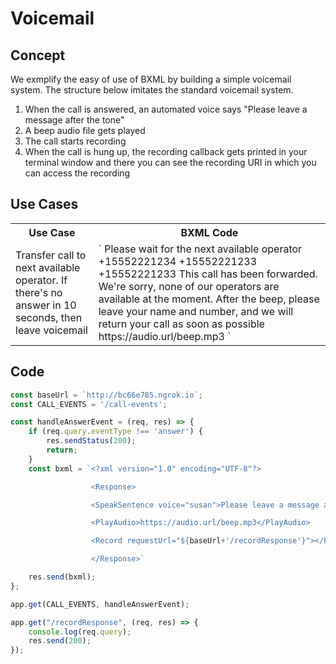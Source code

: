 # Voicemail

## Concept
We exmplify the easy of use of BXML by building a simple voicemail system.
The structure below imitates the standard voicemail system.
1) When the call is answered, an automated voice says "Please leave a message after the tone"
2) A beep audio file gets played
3) The call starts recording
4) When the call is hung up, the recording callback gets printed in your terminal window and there you can see the recording URI in which you can access the recording 

## Use Cases
<table>
    <tr>
        <th>Use Case</th>
        <th>BXML Code</th>
    </tr>
    <tr>
        <td>Transfer call to next available operator. If there's no answer in 10 seconds, then leave voicemail</td>
        <td>
            `<?xml version="1.0" encoding="UTF-8"?>
             <Response>
             <SpeakSentence voice="susan">Please wait for the next available operator</SpeakSentence>
             <Transfer callTimeout="10">
                <PhoneNumber>+15552221234</PhoneNumber>
                <PhoneNumber>+15552221233</PhoneNumber>
                <PhoneNumber>+15552221233</PhoneNumber>
                <SpeakSentence gender="male" locale="en_US" voice="susan">This call has been forwarded.</SpeakSentence>
             </Transfer>
             <SpeakSentence voice="susan">We're sorry, none of our operators are available at the moment. After the beep, please leave your name and number, and we will return your call as soon as possible</SpeakSentence>
             <PlayAudio>https://audio.url/beep.mp3</PlayAudio>
             <Record requestUrl="${baseUrl+'/recordResponse'}"></Record>
             </Response>` 
        </td>
    </tr>
</table>


## Code

```js
const baseUrl = `http://bc66e785.ngrok.io`;
const CALL_EVENTS = '/call-events';

const handleAnswerEvent = (req, res) => {
    if (req.query.eventType !== 'answer') {
        res.sendStatus(200);
        return;
    }
    const bxml = `<?xml version="1.0" encoding="UTF-8"?>

				  <Response>

				  <SpeakSentence voice="susan">Please leave a message after the tone</SpeakSentence>

                  <PlayAudio>https://audio.url/beep.mp3</PlayAudio>

				  <Record requestUrl="${baseUrl+'/recordResponse'}"></Record>

				  </Response>`

    res.send(bxml);
};

app.get(CALL_EVENTS, handleAnswerEvent);

app.get("/recordResponse", (req, res) => {
    console.log(req.query);
    res.send(200);
});
```